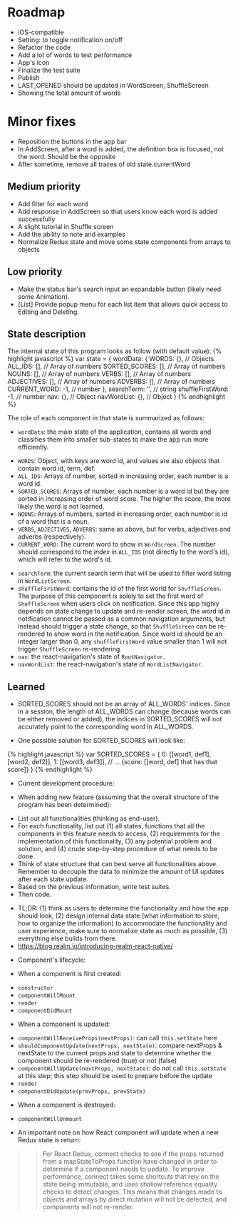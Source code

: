 # Roadmap
- iOS-compatible
- Setting: to toggle notification on/off
- Refactor the code
- Add a lot of words to test performance
- App's icon
- Finalize the test suite
- Publish
- LAST_OPENED should be updated in WordScreen, ShuffleScreen
- Showing the total amount of words

# Minor fixes
- Reposition the buttons in the app bar
- In AddScreen, after a word is added, the definition box is focused, not the word. Should be the opposite
- After sometime, remove all traces of old state.currentWord


## Medium priority
- Add filter for each word
- Add response in AddScreen so that users know each word is added successfully
- A slight tutorial in Shuffle screen
- Add the ability to note and examples
- Normalize Redux state and move some state components from arrays to objects

## Low priority
- Make the status bar's search input an expandable button (likely need some Animation).
- [List] Provide popup menu for each list item that allows quick access to Editing and Deleting.


## State description
The internal state of this program looks as follow (with default value):
{% highlight javascript %}
var state = {
  wordData: {
    WORDS: {},            // Objects
    ALL_IDS: [],          // Array of numbers
    SORTED_SCORES: [],    // Array of numbers
    NOUNS: [],            // Array of numbers
    VERBS: [],            // Array of numbers
    ADJECTIVES: [],       // Array of numbers
    ADVERBS: [],          // Array of numbers
    CURRENT_WORD: -1,     // number
  },
  searchTerm: '',         // string
  shuffleFirstWord: -1,   // number
  nav: {},                // Object
  navWordList: {},        // Object
}
{% endhighlight %}

The role of each component in that state is summarized as follows:
- `wordData`: the main state of the application, contains all words and classifies them into smaller sub-states to make the app run more efficiently.
 + `WORDS`: Object, with keys are word id, and values are also objects that contain word id, term, def.
 + `ALL_IDS`: Arrays of number, sorted in increasing order, each number is a word id.
 + `SORTED_SCORES`: Arrays of number, each number is a word id but they are sorted in increasing order of word score. The higher the score, the more likely the word is not learned.
 + `NOUNS`: Arrays of numbers, sorted in increasing order, each number is id of a word that is a noun.
 + `VERBS`, `ADJECTIVES`, `ADVERBS`: same as above, but for verbs, adjectives and adverbs (respectively).
 + `CURRENT_WORD`: The current word to show in `WordScreen`. The number should correspond to the *index* in `ALL_IDS` (not directly to the word's id), which will refer to the word's id.
- `searchTerm`: the current search term that will be used to filter word listing in `WordListScreen`.
- `shuffleFirstWord`: contains the id of the first world for `ShuffleScreen`. The purpose of this component is solely to set the first word of `ShuffleScreen` when users click on notification. Since this app highly depends on state change to update and re-render screen, the word id in notification cannot be passed as a common navigation arguments, but instead should trigger a state change, so that `ShuffleScreen` can be re-rendered to show word in the notification. Since word id should be an integer larger than 0, any `shuffleFirstWord` value smaller than 1 will not trigger `ShuffleScreen` re-rendering.
- `nav`: the react-navigation's state of `RootNavigator`.
- `navWordList`: the react-navigation's state of `WordListNavigator`.


## Learned
- SORTED_SCORES should not be an array of ALL_WORDS' indices. Since in a session, the length of ALL_WORDS can change (because words can be either removed or added), the indices in SORTED_SCORES will not accurately point to the corresponding word in ALL_WORDS.
 + One possible solution for SORTED_SCORES will look like:

{% highlight javascript %}
var SORTED_SCORES = {
  0: [[word1, def1], [word2, def2]],
  1: [[word3, def3]],
  // ... {score: [[word, def] that has that score]}
}
{% endhighlight %}


- Current development procedure:
 + When adding new feature (assuming that the overall structure of the program has been determined):
  * List out all functionalities (thinking as end-user).
  * For each functionality, list out (1) all states, functions that all the components in this feature needs to access, (2) requirements for the implementation of this functionality, (3) any potential problem and solution, and (4) crude step-by-step procedure of what needs to be done.
  * Think of state structure that can best serve all functionalities above. Remember to decouple the data to minimize the amount of UI updates after each state update.
  * Based on the previous information, write test suites.
  * Then code.
 + TL;DR: (1) think as users to determine the functionality and how the app should look, (2) design internal data state (what information to store, how to organize the information) to accommodate the functionality and user experience, make sure to normalize state as much as possible, (3) everything else builds from there.
 + https://blog.realm.io/introducing-realm-react-native/

- Component's lifecycle:
 + When a component is first created:
  * `constructor`
  * `componentWillMount`
  * `render`
  * `componentDidMount`
+ When a component is updated:
 * `componentWillReceiveProps(nextProps)`: can call `this.setState` here
 * `shouldComponentUpdate(nextProps, nextState)`: compare nextProps & nextState to the current props and state to determine whether the component should be re-rendered (true) or not (false)
 * `componentWillUpdate(nextProps, nextState)`: do not call `this.setState` at this step; this step should be used to prepare before the update
 * `render`
 * `componentDidUpdate(prevProps, prevState)`
+ When a component is destroyed:
 * `componentWillUnmount`

- An important note on how React component will update when a new Redux state is return:
>> For React Redux, connect checks to see if the props returned from a mapStateToProps function have changed in order to determine if a component needs to update. To improve performance, connect takes some shortcuts that rely on the state being immutable, and uses shallow reference equality checks to detect changes. This means that changes made to objects and arrays by direct mutation will not be detected, and components will not re-render.
